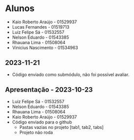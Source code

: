 # Alunos

* Kaio Roberto Araújo - 01529937
* Lucas Fernandes - 01519713
* Luiz Felipe Sá - 01532557
* Nelson Eduardo - 01543385
* Rhauana Lima - 01508064
* Vinicius Nascimento - 01534963

## 2023-11-21

* Código enviado como submódulo, não foi possível avaliar.

## Apresentação - 2023-10-23

* Luiz Felipe Sá - 01532557
* Nelson Eduardo - 01543385
* Rhauana Lima - 01508064
* Kaio Roberto Araújo - 01529937
* Código enviado para o github
    * Pastas vazias no projeto [tab1, tab2, tabs]
    * Projeto não roda

